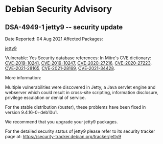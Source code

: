 
Debian Security Advisory
========================


DSA-4949-1 jetty9 -- security update
------------------------------------



Date Reported:
04 Aug 2021
Affected Packages:

[jetty9](https://packages.debian.org/src:jetty9)

Vulnerable:
Yes
Security database references:
In Mitre's CVE dictionary: [CVE-2019-10241](https://security-tracker.debian.org/tracker/CVE-2019-10241), [CVE-2019-10247](https://security-tracker.debian.org/tracker/CVE-2019-10247), [CVE-2020-27216](https://security-tracker.debian.org/tracker/CVE-2020-27216), [CVE-2020-27223](https://security-tracker.debian.org/tracker/CVE-2020-27223), [CVE-2021-28165](https://security-tracker.debian.org/tracker/CVE-2021-28165), [CVE-2021-28169](https://security-tracker.debian.org/tracker/CVE-2021-28169), [CVE-2021-34428](https://security-tracker.debian.org/tracker/CVE-2021-34428).  

More information:

Multiple vulnerabilities were discovered in Jetty, a Java servlet engine
and webserver which could result in cross-site scripting, information
disclosure, privilege escalation or denial of service.


For the stable distribution (buster), these problems have been fixed in
version 9.4.16-0+deb10u1.


We recommend that you upgrade your jetty9 packages.


For the detailed security status of jetty9 please refer to
its security tracker page at:
<https://security-tracker.debian.org/tracker/jetty9>





